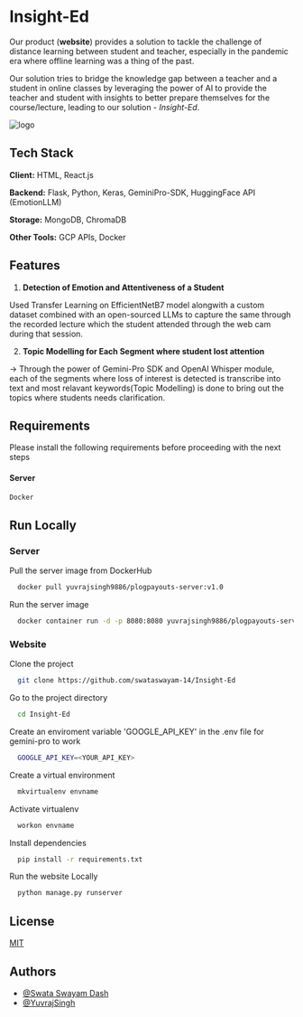 # Insight-Ed


Our product (**website**) provides a solution to tackle the challenge of distance learning between student and teacher, especially in the pandemic era where offline learning was a thing of the past.

Our solution tries to bridge the knowledge gap between a teacher and a student in online classes by leveraging the power of AI to provide the teacher and student with insights to better prepare themselves for the course/lecture, leading to our solution - *Insight-Ed*.

![logo](https://github.com/YuvrajSingh-mist/Insight-Ed/assets/141050962/23380baa-22ab-4b41-aabd-b146dd370478)


## Tech Stack

**Client:** HTML, React.js

**Backend:** Flask, Python, Keras, GeminiPro-SDK, HuggingFace API (EmotionLLM)

**Storage:** MongoDB, ChromaDB

**Other Tools:** GCP APIs, Docker

## Features

1. **Detection of Emotion and Attentiveness of a Student**

Used Transfer Learning on EfficientNetB7 model alongwith a custom dataset combined with an open-sourced LLMs to capture the same through the recorded lecture which the student attended through the web cam during that session.

2. **Topic Modelling for Each Segment where student lost attention**

-> Through the power of Gemini-Pro SDK and OpenAI Whisper module, each of the segments where loss of interest is detected is transcribe into text and most relavant keywords(Topic Modelling) is done to bring out the topics where students needs clarification.





## Requirements


Please install the following requirements before proceeding with the next steps
#### Server

```bash
Docker
```


## Run Locally



### Server

Pull the server image from DockerHub

```bash
  docker pull yuvrajsingh9886/plogpayouts-server:v1.0
```

Run the server image

```bash
  docker container run -d -p 8080:8080 yuvrajsingh9886/plogpayouts-server:v1.0
```

### Website

Clone the project

```bash
  git clone https://github.com/swataswayam-14/Insight-Ed
```

Go to the project directory

```bash
  cd Insight-Ed
```
Create an enviroment variable 'GOOGLE_API_KEY' in the .env file for gemini-pro to work

```bash
  GOOGLE_API_KEY=<YOUR_API_KEY>
```


Create a virtual environment

```bash
  mkvirtualenv envname
```

Activate virtualenv

```bash
  workon envname
```

Install dependencies

```bash
  pip install -r requirements.txt
```

Run the website Locally

```bash
  python manage.py runserver
```


## License

[MIT](https://choosealicense.com/licenses/mit/)


## Authors


- [@Swata Swayam Dash](https://github.com/swataswayam-14)
- [@YuvrajSingh](https://github.com/YuvrajSingh-mist)


